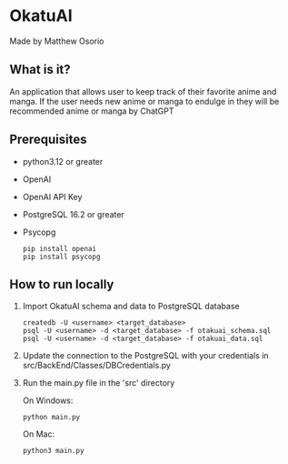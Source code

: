 # OkatuAI
Made by Matthew Osorio
## What is it?
An application that allows user to keep track of their favorite anime and manga. If the user needs new anime or manga to endulge in they will be recommended anime or manga by ChatGPT
## Prerequisites
- python3.12 or greater
- OpenAI
- OpenAI API Key
- PostgreSQL 16.2 or greater
- Psycopg

    ```
    pip install openai
    pip install psycopg
    ```
## How to run locally 
1) Import OkatuAI schema and data to PostgreSQL database

    ```
    createdb -U <username> <target_database>
    psql -U <username> -d <target_database> -f otakuai_schema.sql
    psql -U <username> -d <target_database> -f otakuai_data.sql
    ```
2) Update the connection to the PostgreSQL with your credentials in src/BackEnd/Classes/DBCredentials.py
3) Run the main.py file in the 'src' directory

    On Windows:
    ```
    python main.py
    ```
    On Mac:
    ```
    python3 main.py
    ```